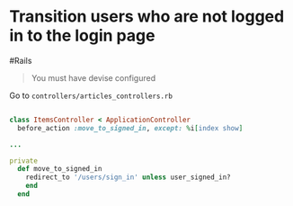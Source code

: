 # Transition users who are not logged in to the login page
#Rails

> You must have devise configured

Go to `controllers/articles_controllers.rb`

```ruby

class ItemsController < ApplicationController
  before_action :move_to_signed_in, except: %i[index show]

...

private
  def move_to_signed_in
    redirect_to '/users/sign_in' unless user_signed_in?
    end
  end
```

